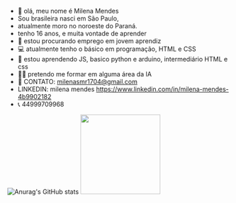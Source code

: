 - 👋 olá, meu nome é Milena Mendes 
- Sou brasileira nasci em São Paulo, 
- atualmente moro no noroeste do Paraná.
- tenho 16 anos, e muita vontade de aprender 
- 🤝 estou procurando emprego em jovem aprendiz
- 💻 atualmente tenho o básico em programação, HTML e CSS
- 💭 estou aprendendo JS, basico python e arduino, intermediário HTML e css
- 👩‍🎓 pretendo me formar em alguma área da IA 
- 📨 CONTATO: milenasmr1704@gmail.com 
- LINKEDIN: milena mendes https://www.linkedin.com/in/milena-mendes-4b9902182
- 📞 44999709968

![Anurag's GitHub stats](https://github-readme-stats.vercel.app/api?username=milenamendes17&show_icons=true&theme=gotham)
</a>
 [ ](https://github-readme-stats.vercel.app/api/top-langs/?username=milenamendes17&layout=compact&langs_count=7&theme=gotham)
<img height="180em" src="https://camo.githubusercontent.com/73dc596043c316d78c506d53f5c0e74709f261e552f7073aeadef8a1a561d966/68747470733a2f2f6769746875622d726561646d652d73746174732e76657263656c2e6170702f6170692f746f702d6c616e67732f3f757365726e616d653d7261666162616c6c6572696e69266c61796f75743d636f6d70616374266c616e67735f636f756e743d37267468656d653d64726163756c61" data-canonical-src="https://github-readme-stats.vercel.app/api/top-langs/?username=milenamendes17&amp;layout=compact&amp;langs_count=7&amp;theme=dracula" style="max-width:100%;">
